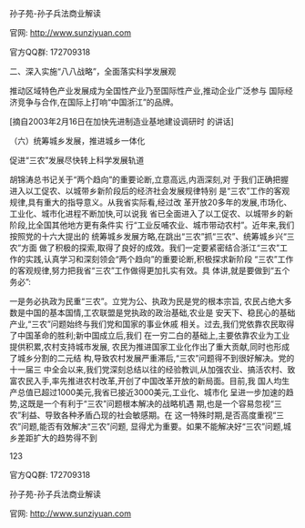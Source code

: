 孙子苑-孙子兵法商业解读

官网: http://www.sunziyuan.com

官方QQ群: 172709318

二、深入实施“八八战略”，全面落实科学发展观

推动区域特色产业发展成为全国性产业乃至国际性产业,推动企业广泛参与
国际经济竞争与合作,在国际上打响“中国浙江”的品牌。

[摘自2003年2月16日在加快先进制造业基地建设调研时
的讲话]

（六）统筹城乡发展，推进城乡一体化

促进“三农”发展尽快转上科学发展轨道

胡锦涛总书记关于“两个趋向”的重要论断,立意高远,内涵深刻,对
于我们正确把握进入以工促农、以城带乡新阶段后的经济社会发展规律特别
是“三农”工作的客观规律,具有重大的指导意义。从我省实际看,经过改
革开放20多年的发展,市场化、工业化、城市化进程不断加快,可以说我
省已全面进入了以工促农、以城带乡的新阶段,比全国其他地方更有条件实
行“工业反哺农业、城市带动农村”。近年来,我们按照党的十六大提出的
统筹城乡发展方略,在跳出“三农”抓“三农”、统筹城乡兴“三农”方面
做了积极的探索,取得了良好的成效。我们一定要紧密结合浙江“三农”工
作的实践,认真学习和深刻领会“两个趋向”的重要论断,积极探求新阶段
“三农”工作的客观规律,努力把我省“三农”工作做得更加扎实有效。具
体讲,就是要做到“五个务必”:

一是务必执政为民重“三农”。立党为公、执政为民是党的根本宗旨,
农民占绝大多数是中国的基本国情,工农联盟是党执政的政治基础,农业是
安天下、稳民心的基础产业,“三农”问题始终与我们党和国家的事业休戚
相关。过去,我们党依靠农民取得了中国革命的胜利;新中国成立后,我们
在一穷二白的基础上,主要依靠农业为工业提供积累,农村支持城市发展,
农民为推进国家工业化作出了重大贡献,同时也形成了城乡分割的二元结
构,导致农村发展严重滞后,“三农”问题得不到很好解决。党的十一届三
中全会以来,我们党深刻总结以往的经验教训,从加强农业、搞活农村、致
富农民入手,率先推进农村改革,开创了中国改革开放的新局面。目前,我
国人均生产总值已超过1000美元,我省已接近3000美元,工业化、城市化
呈进一步加速的趋势,这既是一个有利于“三农”问题根本解决的战略机遇
期,也是一个容易忽视“三农”利益、导致各种矛盾凸现的社会敏感期。在
这一特殊时期,是否高度重视“三农”问题,能否有效解决“三农”问题,
显得尤为重要。如果不能解决好“三农”问题,城乡差距扩大的趋势得不到

123

官方QQ群: 172709318

孙子苑-孙子兵法商业解读

官网: http://www.sunziyuan.com